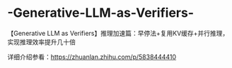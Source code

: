 # -Generative-LLM-as-Verifiers-
【Generative LLM as Verifiers】推理加速篇：早停法+复用KV缓存+并行推理，实现推理效率提升几十倍

详细介绍参看：https://zhuanlan.zhihu.com/p/5838444410
